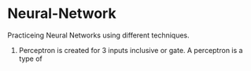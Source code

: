 # Neural-Network
Practiceing Neural Networks using different techniques.
1. Perceptron is created for 3 inputs inclusive or gate.
A perceptron is a type of
